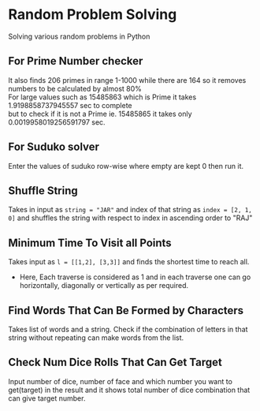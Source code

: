 # Random Problem Solving
Solving various random problems in Python

## For Prime Number checker
It also finds 206 primes in range 1-1000 while there are 164 so it removes numbers to be calculated by almost 80% \
For large values such as 15485863 which is Prime it takes 1.9198858737945557 sec to complete \
but to check if it is not a Prime ie. 15485865 it takes only 0.0019958019256591797 sec.

## For Suduko solver
Enter the values of suduko row-wise where empty are kept 0 then run it.

## Shuffle String
Takes in input as `string = "JAR"` and index of that string as `index = [2, 1, 0]` and shuffles the string with respect to index in ascending order to "RAJ"

## Minimum Time To Visit all Points
Takes input as `l = [[1,2], [3,3]]` and finds the shortest time to reach all.
* Here, Each traverse is considered as 1 and in each traverse one can go horizontally, diagonally or vertically as per required.

## Find Words That Can Be Formed by Characters
Takes list of words and a string. Check if the combination of letters in that string without repeating can make words from the list.

## Check Num Dice Rolls That Can Get Target
Input number of dice, number of face and which number you want to get(target) in the result and it shows total number of dice combination that can give target number.
